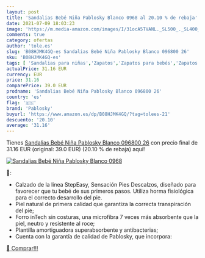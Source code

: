 ```yaml
---
layout: post
title: 'Sandalias Bebé Niña Pablosky Blanco 0968 al 20.10 % de rebaja'
date: 2021-07-09 18:03:23
image: 'https://m.media-amazon.com/images/I/31ocA5TVANL._SL500_._SL400_.jpg'
comments: true
category: ofertas
author: 'tole.es'
slug: 'B08HJMK4GQ-es Sandalias Bebé Niña Pablosky Blanco 096800 26'
sku: 'B08HJMK4GQ-es'
tags: [ 'Sandalias para niñas','Zapatos','Zapatos para bebés','Zapatos para niñas','Zapatos y complementos','bebé','pablosky', ]
actualPrice: 31.16 EUR
currency: EUR
price: 31.16
comparePrice: 39.0 EUR
prodname: 'Sandalias Bebé Niña Pablosky Blanco 096800 26'
country: 'es'
flag: '🇪🇸'
brand: 'Pablosky'
buyurl: 'https://www.amazon.es/dp/B08HJMK4GQ/?tag=tolees-21'
descuento: '20.10'
average: '31.16'
---
```


Tienes [Sandalias Bebé Niña Pablosky Blanco 096800 26](https://www.amazon.es/dp/B08HJMK4GQ/?tag=tolees-21) con precio final de  31.16 EUR (original: 39.0 EUR) (20.10 %  de rebaja) aqui!

[![Sandalias Bebé Niña Pablosky Blanco 0968](https://m.media-amazon.com/images/I/31ocA5TVANL._SL500_._SL400_.jpg)](https://www.amazon.es/dp/B08HJMK4GQ/?tag=tolees-21)

🔎:

- Calzado de la linea StepEasy, Sensación Pies Descalzos, diseñado para favorecer que tu bebé de sus primeros pasos. Utiliza horma fisiológica para el correcto desarrollo del pie.
- Piel natural de primera calidad que garantiza la correcta transpiración del pie;
- Forro inTech sin costuras, una microfibra 7 veces más absorbente que la piel, neutro y resistente al roce;
- Plantilla amortiguadora superabsorbente y antibacterias;
- Cuenta con la garantía de calidad de Pablosky, que incorpora:

[🛒 Comprar!!!](https://www.amazon.es/dp/B08HJMK4GQ/?tag=tolees-21)
